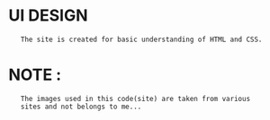 # UI DESIGN 

       The site is created for basic understanding of HTML and CSS.
        

# NOTE :
       The images used in this code(site) are taken from various 
       sites and not belongs to me... 
        
        
